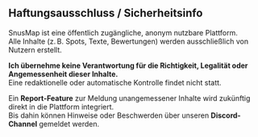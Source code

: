 ## Haftungsausschluss / Sicherheitsinfo

SnusMap ist eine öffentlich zugängliche, anonym nutzbare Plattform.  
Alle Inhalte (z. B. Spots, Texte, Bewertungen) werden ausschließlich von Nutzern erstellt.

**Ich übernehme keine Verantwortung für die Richtigkeit, Legalität oder Angemessenheit dieser Inhalte.**  
Eine redaktionelle oder automatische Kontrolle findet nicht statt.

Ein **Report-Feature** zur Meldung unangemessener Inhalte wird zukünftig direkt in die Plattform integriert.  
Bis dahin können Hinweise oder Beschwerden über unseren **Discord-Channel** gemeldet werden.

